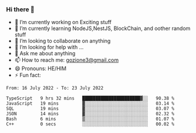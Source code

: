 ### Hi there 👋

<!--
**charlieScript/charlieScript** is a ✨ _special_ ✨ repository because its `README.md` (this file) appears on your GitHub profile.

Here are some ideas to get you started: -->

- 🔭 I’m currently working on Exciting stuff
- 🌱 I’m currently learning NodeJS,NestJS, BlockChain, and oother random stuff
- 👯 I’m looking to collaborate on anything
- 🤔 I’m looking for help with ...
- 💬 Ask me about anything
- 📫 How to reach me: gozione3@gmail.com
- 😄 Pronouns: HE/HIM
- ⚡ Fun fact: 
<!--START_SECTION:waka-->

```text
From: 16 July 2022 - To: 23 July 2022

TypeScript   9 hrs 32 mins   ██████████████████████▓░░   90.38 %
JavaScript   19 mins         ▓░░░░░░░░░░░░░░░░░░░░░░░░   03.14 %
SQL          19 mins         ▓░░░░░░░░░░░░░░░░░░░░░░░░   03.07 %
JSON         14 mins         ▓░░░░░░░░░░░░░░░░░░░░░░░░   02.32 %
Bash         6 mins          ▒░░░░░░░░░░░░░░░░░░░░░░░░   01.07 %
C++          0 secs          ░░░░░░░░░░░░░░░░░░░░░░░░░   00.02 %
```

<!--END_SECTION:waka-->
